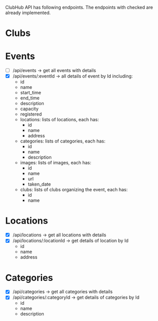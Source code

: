 ClubHub API has following endpoints. The endpoints with checked are already implemented.

# Clubs

# Events
- [ ] /api/events -> get all events with details
- [x] /api/events/:eventId -> all details of event by Id including:
  + id
  + name
  + start_time
  + end_time
  + description
  + capacity
  + registered
  + locations: lists of locations, each has:
    + id
    + name
    + address
  + categories: lists of categories, each has:
    + id
    + name
    + description
  + images: lists of images, each has:
    + id
    + name
    + url
    + taken_date
  + clubs: lists of clubs organizing the event, each has:
    + id
    + name

# Locations
- [x] /api/locations -> get all locations with details
- [x] /api/locations/:locationId -> get details of location by Id
  + id
  + name
  + address

# Categories
- [x] /api/categories -> get all categories with details
- [x] /api/categories/:categoryId -> get details of categories by Id
  + id
  + name
  + description